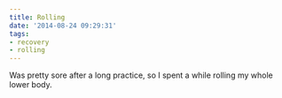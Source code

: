 ```yaml
---
title: Rolling
date: '2014-08-24 09:29:31'
tags:
- recovery
- rolling
---
```


Was pretty sore after a long practice, so I spent a while rolling my whole lower body.
